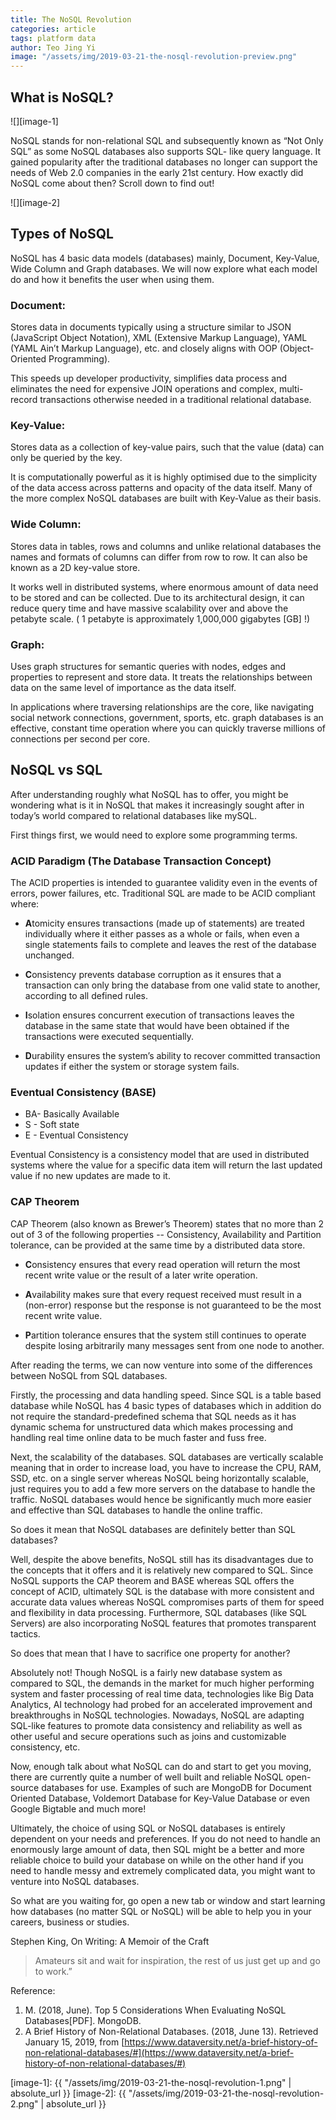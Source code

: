 ```yaml
---
title: The NoSQL Revolution
categories: article
tags: platform data
author: Teo Jing Yi
image: "/assets/img/2019-03-21-the-nosql-revolution-preview.png"
---
```


## What is NoSQL?

![][image-1]

NoSQL stands for non-relational SQL and subsequently known as “Not Only SQL” as some NoSQL databases also supports SQL- like query language. It gained popularity after the traditional databases no longer can support the needs of Web 2.0 companies in the early 21st century. How exactly did NoSQL come about then? Scroll down to find out!

![][image-2]

## Types of NoSQL 
NoSQL has 4 basic data models (databases) mainly, Document, Key-Value, Wide Column and Graph databases. We will now explore what each model do and how it benefits the user when using them.

### Document:
Stores data in documents typically using a structure similar to JSON (JavaScript Object Notation), XML (Extensive Markup Language), YAML (YAML Ain’t Markup Language), etc. and closely aligns with OOP (Object-Oriented Programming).


This speeds up developer productivity, simplifies data process and eliminates the need for expensive JOIN operations and complex, multi-record transactions otherwise needed in a traditional relational database.

### Key-Value:
Stores data as a collection of key-value pairs, such that the value (data) can only be queried by the key.

It is computationally powerful as it is highly optimised due to the simplicity of the data access across patterns and opacity of the data itself. Many of the more complex NoSQL databases are built with Key-Value as their basis.

### Wide Column:
Stores data in tables, rows and columns and unlike relational databases the names and formats of columns can differ from row to row. It can also be known as a 2D key-value store.

It works well in distributed systems, where enormous amount of data need to be stored and can be collected. Due to its architectural design, it can reduce query time and have massive scalability over and above the petabyte scale. ( 1 petabyte is approximately 1,000,000 gigabytes [GB] !)

### Graph:
Uses graph structures for semantic queries with nodes, edges and properties to represent and store data. It treats the relationships between data on the same level of importance as the data itself.

In applications where traversing relationships are the core, like navigating social network connections, government, sports, etc. graph databases is an effective, constant time operation where you can quickly traverse millions of connections per second per core.

## NoSQL vs SQL
After understanding roughly what NoSQL has to offer, you might be wondering what is it in NoSQL that makes it increasingly sought after in today’s world compared to relational databases like mySQL. 

First things first, we would need to explore some programming terms.

### **ACID Paradigm (The Database Transaction Concept)**
The ACID properties is intended to guarantee validity even in the events of errors, power failures, etc. Traditional SQL are made to be ACID compliant where:

- **A**tomicity ensures transactions (made up of statements) are treated individually  where it either passes as a whole or fails, when even a single statements fails to complete and leaves the rest of the database unchanged.

- **C**onsistency prevents database corruption as it ensures that a transaction can only bring the database from one valid state to another, according to all defined rules.

- **I**solation ensures concurrent execution of transactions leaves the database in the same state that would have been obtained if the transactions were executed sequentially.

- **D**urability ensures the system’s ability to recover committed transaction updates if either the system or storage system fails.

### **Eventual Consistency (BASE)**
- BA- Basically Available
- S - Soft state
- E - Eventual Consistency

Eventual Consistency is a consistency model that are used in distributed systems where the value for a specific data item will return the last updated value if no new updates are made to it.

### **CAP Theorem**
CAP Theorem (also known as Brewer’s Theorem) states that no more than 2 out of 3 of the following properties -- Consistency, Availability and Partition tolerance, can be provided at the same time by a distributed data store.

- **C**onsistency ensures that every read operation will return the most recent write value or the result of a later write operation.

- **A**vailability makes sure that every request received must result in a (non-error) response but the response is not guaranteed to be the most recent write value.

- **P**artition tolerance ensures that the system still continues to operate despite losing arbitrarily many messages sent from one node to another.

After reading the terms, we can now venture into some of the differences between NoSQL from SQL databases.

Firstly, the processing and data handling speed. Since SQL is a table based database while NoSQL has 4 basic types of databases which in addition do not require the standard-predefined schema that SQL needs as it has dynamic schema for unstructured data which makes processing and handling real time online data to be much faster and fuss free.

Next, the scalability of the databases. SQL databases are vertically scalable meaning that in order to increase load, you have to increase the CPU, RAM, SSD, etc. on a single server whereas NoSQL being horizontally scalable, just requires you to add a few more servers on the database to handle the traffic. NoSQL databases would hence be significantly much more easier and effective than SQL databases to handle the online traffic. 

So does it mean that NoSQL databases are definitely better than SQL databases?

Well, despite the above benefits, NoSQL still has its disadvantages due to the concepts that it offers and it is relatively new compared to SQL. Since NoSQL supports the CAP theorem and BASE whereas SQL offers the concept of ACID, ultimately SQL is the database with more consistent and accurate data values whereas NoSQL compromises  parts of them for speed and flexibility in data processing. Furthermore, SQL databases (like SQL Servers) are also incorporating NoSQL features that promotes transparent tactics.

So does that mean that I have to sacrifice one property for another?

Absolutely not! Though NoSQL is a fairly new database system as compared to SQL, the demands in the market for much higher performing system and faster processing of real time data, technologies like Big Data Analytics, AI technology had probed for an accelerated improvement and breakthroughs in NoSQL technologies. Nowadays, NoSQL are adapting SQL-like features to promote data consistency and reliability as well as other useful and secure operations such as joins and customizable consistency, etc. 

Now, enough talk about what NoSQL can do and start to get you moving, there are currently  quite a number of well built and reliable NoSQL open-source databases for use. Examples of such are MongoDB for Document Oriented Database, Voldemort Database for Key-Value Database or even Google Bigtable and much more! 

Ultimately, the choice of using SQL or NoSQL databases is entirely dependent on your needs and preferences. If you do not need to handle an enormously large amount of data, then SQL might be a better and more reliable choice to build your database on while on the other hand if you need to handle messy and extremely complicated data, you might want to venture into NoSQL databases.

So what are you waiting for, go open a new tab or window and start learning how databases (no matter SQL or NoSQL) will be able to help you in your careers, business or studies. 

Stephen King, On Writing: A Memoir of the Craft
> Amateurs sit and wait for inspiration, the rest of us just get up and go to work.”


Reference:
1. M. (2018, June). Top 5 Considerations When Evaluating NoSQL Databases[PDF]. MongoDB.
2. A Brief History of Non-Relational Databases. (2018, June 13). Retrieved January 15, 2019, from [https://www.dataversity.net/a-brief-history-of-non-relational-databases/#](https://www.dataversity.net/a-brief-history-of-non-relational-databases/#)


[image-1]: {{ "/assets/img/2019-03-21-the-nosql-revolution-1.png" | absolute_url }}
[image-2]: {{ "/assets/img/2019-03-21-the-nosql-revolution-2.png" | absolute_url }}